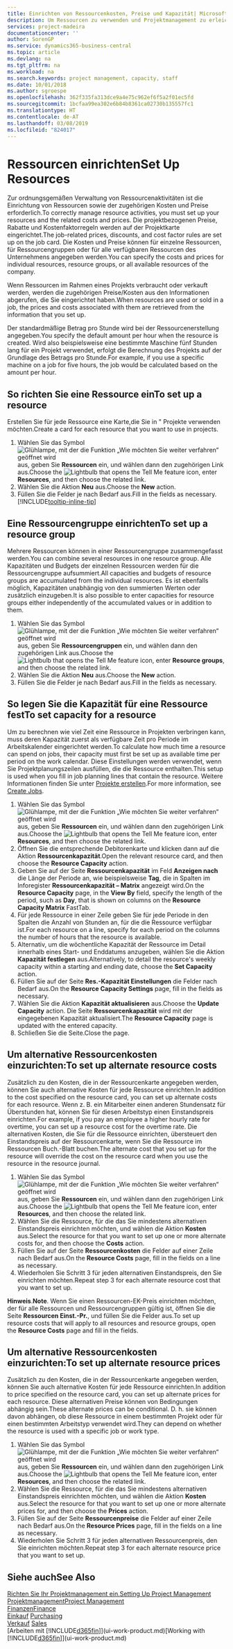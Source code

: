 ```yaml
---
title: Einrichten von Ressourcenkosten, Preise und Kapazität| Microsoft Docs
description: Um Ressourcen zu verwenden und Projektmanagement zu erleichtern, können Sie Kosten und Preisen für einzelne Ressourcen oder Ressourcengruppen angeben und die die Ressourcenkapazität festlegen.
services: project-madeira
documentationcenter: ''
author: SorenGP
ms.service: dynamics365-business-central
ms.topic: article
ms.devlang: na
ms.tgt_pltfrm: na
ms.workload: na
ms.search.keywords: project management, capacity, staff
ms.date: 10/01/2018
ms.author: sgroespe
ms.openlocfilehash: 362f335fa313dce9a4e75c962ef6f5a2f01ec5fd
ms.sourcegitcommit: 1bcfaa99ea302e6b84b8361ca02730b135557fc1
ms.translationtype: HT
ms.contentlocale: de-AT
ms.lasthandoff: 03/08/2019
ms.locfileid: "824017"
---
```

# <a name="set-up-resources"></a><span data-ttu-id="3e261-103">Ressourcen einrichten</span><span class="sxs-lookup"><span data-stu-id="3e261-103">Set Up Resources</span></span>
<span data-ttu-id="3e261-104">Zur ordnungsgemäßen Verwaltung von Ressourcenaktivitäten ist die Einrichtung von Ressourcen sowie der zugehörigen Kosten und Preise erforderlich.</span><span class="sxs-lookup"><span data-stu-id="3e261-104">To correctly manage resource activities, you must set up your resources and the related costs and prices.</span></span> <span data-ttu-id="3e261-105">Die projektbezogenen Preise, Rabatte und Kostenfaktorregeln werden auf der Projektkarte eingerichtet.</span><span class="sxs-lookup"><span data-stu-id="3e261-105">The job-related prices, discounts, and cost factor rules are set up on the job card.</span></span> <span data-ttu-id="3e261-106">Die Kosten und Preise können für einzelne Ressourcen, für Ressourcengruppen oder für alle verfügbaren Ressourcen des Unternehmens angegeben werden.</span><span class="sxs-lookup"><span data-stu-id="3e261-106">You can specify the costs and prices for individual resources, resource groups, or all available resources of the company.</span></span>

<span data-ttu-id="3e261-107">Wenn Ressourcen im Rahmen eines Projekts verbraucht oder verkauft werden, werden die zugehörigen Preise/Kosten aus den Informationen abgerufen, die Sie eingerichtet haben.</span><span class="sxs-lookup"><span data-stu-id="3e261-107">When resources are used or sold in a job, the prices and costs associated with them are retrieved from the information that you set up.</span></span>

<span data-ttu-id="3e261-108">Der standardmäßige Betrag pro Stunde wird bei der Ressourcenerstellung angegeben.</span><span class="sxs-lookup"><span data-stu-id="3e261-108">You specify the default amount per hour when the resource is created.</span></span> <span data-ttu-id="3e261-109">Wird also beispielsweise eine bestimmte Maschine fünf Stunden lang für ein Projekt verwendet, erfolgt die Berechnung des Projekts auf der Grundlage des Betrags pro Stunde.</span><span class="sxs-lookup"><span data-stu-id="3e261-109">For example, if you use a specific machine on a job for five hours, the job would be calculated based on the amount per hour.</span></span>

## <a name="to-set-up-a-resource"></a><span data-ttu-id="3e261-110">So richten Sie eine Ressource ein</span><span class="sxs-lookup"><span data-stu-id="3e261-110">To set up a resource</span></span>
<span data-ttu-id="3e261-111">Erstellen Sie für jede Ressource eine Karte,die Sie in " Projekte verwenden möchten.</span><span class="sxs-lookup"><span data-stu-id="3e261-111">Create a card for each resource that you want to use in projects.</span></span>

1. <span data-ttu-id="3e261-112">Wählen Sie das Symbol ![Glühlampe, mit der die Funktion „Wie möchten Sie weiter verfahren“ geöffnet wird](media/ui-search/search_small.png "Wie möchten Sie weiter verfahren?") aus, geben Sie **Ressourcen** ein, und wählen dann den zugehörigen Link aus.</span><span class="sxs-lookup"><span data-stu-id="3e261-112">Choose the ![Lightbulb that opens the Tell Me feature](media/ui-search/search_small.png "Tell me what you want to do") icon, enter **Resources**, and then choose the related link.</span></span>
2. <span data-ttu-id="3e261-113">Wählen Sie die Aktion **Neu** aus.</span><span class="sxs-lookup"><span data-stu-id="3e261-113">Choose the **New** action.</span></span>
3. <span data-ttu-id="3e261-114">Füllen Sie die Felder je nach Bedarf aus.</span><span class="sxs-lookup"><span data-stu-id="3e261-114">Fill in the fields as necessary.</span></span> [!INCLUDE[tooltip-inline-tip](includes/tooltip-inline-tip_md.md)]  

## <a name="to-set-up-a-resource-group"></a><span data-ttu-id="3e261-115">Eine Ressourcengruppe einrichten</span><span class="sxs-lookup"><span data-stu-id="3e261-115">To set up a resource group</span></span>
<span data-ttu-id="3e261-116">Mehrere Ressourcen können in einer Ressourcengruppe zusammengefasst werden.</span><span class="sxs-lookup"><span data-stu-id="3e261-116">You can combine several resources in one resource group.</span></span> <span data-ttu-id="3e261-117">Alle Kapazitäten und Budgets der einzelnen Ressourcen werden für die Ressourcengruppe aufsummiert.</span><span class="sxs-lookup"><span data-stu-id="3e261-117">All capacities and budgets of resource groups are accumulated from the individual resources.</span></span> <span data-ttu-id="3e261-118">Es ist ebenfalls möglich, Kapazitäten unabhängig von den summierten Werten oder zusätzlich einzugeben.</span><span class="sxs-lookup"><span data-stu-id="3e261-118">It is also possible to enter capacities for resource groups either independently of the accumulated values or in addition to them.</span></span>

1. <span data-ttu-id="3e261-119">Wählen Sie das Symbol ![Glühlampe, mit der die Funktion „Wie möchten Sie weiter verfahren“ geöffnet wird](media/ui-search/search_small.png "Wie möchten Sie weiter verfahren?") aus, geben Sie **Ressourcengruppen** ein, und wählen dann den zugehörigen Link aus.</span><span class="sxs-lookup"><span data-stu-id="3e261-119">Choose the ![Lightbulb that opens the Tell Me feature](media/ui-search/search_small.png "Tell me what you want to do") icon, enter **Resource groups**, and then choose the related link.</span></span>
2. <span data-ttu-id="3e261-120">Wählen Sie die Aktion **Neu** aus.</span><span class="sxs-lookup"><span data-stu-id="3e261-120">Choose the **New** action.</span></span>
3. <span data-ttu-id="3e261-121">Füllen Sie die Felder je nach Bedarf aus.</span><span class="sxs-lookup"><span data-stu-id="3e261-121">Fill in the fields as necessary.</span></span>

## <a name="to-set-capacity-for-a-resource"></a><span data-ttu-id="3e261-122">So legen Sie die Kapazität für eine Ressource fest</span><span class="sxs-lookup"><span data-stu-id="3e261-122">To set capacity for a resource</span></span>
<span data-ttu-id="3e261-123">Um zu berechnen wie viel Zeit eine Ressource in Projekten verbringen kann, muss deren Kapazität zuerst als verfügbare Zeit pro Periode im Arbeitskalender eingerichtet werden.</span><span class="sxs-lookup"><span data-stu-id="3e261-123">To calculate how much time a resource can spend on jobs, their capacity must first be set up as available time per period on the work calendar.</span></span> <span data-ttu-id="3e261-124">Diese Einstellungen werden verwendet, wenn Sie Projektplanungszeilen ausfüllen, die die Ressource enthalten.</span><span class="sxs-lookup"><span data-stu-id="3e261-124">This setup is used when you fill in job planning lines that contain the resource.</span></span> <span data-ttu-id="3e261-125">Weitere Informationen finden Sie unter  [Projekte erstellen](projects-how-create-jobs.md).</span><span class="sxs-lookup"><span data-stu-id="3e261-125">For more information, see [Create Jobs](projects-how-create-jobs.md).</span></span>

1. <span data-ttu-id="3e261-126">Wählen Sie das Symbol ![Glühlampe, mit der die Funktion „Wie möchten Sie weiter verfahren“ geöffnet wird](media/ui-search/search_small.png "Wie möchten Sie weiter verfahren?") aus, geben Sie **Ressourcen** ein, und wählen dann den zugehörigen Link aus.</span><span class="sxs-lookup"><span data-stu-id="3e261-126">Choose the ![Lightbulb that opens the Tell Me feature](media/ui-search/search_small.png "Tell me what you want to do") icon, enter **Resources**, and then choose the related link.</span></span>
2. <span data-ttu-id="3e261-127">Öffnen Sie die entsprechende Debitorenkarte und klicken dann auf die Aktion **Ressourcenkapazität**.</span><span class="sxs-lookup"><span data-stu-id="3e261-127">Open the relevant resource card, and then choose the **Resource Capacity** action.</span></span>
3. <span data-ttu-id="3e261-128">Geben Sie auf der Seite **Ressourcenkapazität** im Feld **Anzeigen nach** die Länge der Periode an, wie beispielsweise **Tag**, die in Spalten im Inforegister **Ressourcenkapazität – Matrix** angezeigt wird.</span><span class="sxs-lookup"><span data-stu-id="3e261-128">On the **Resource Capacity** page, in the **View By** field, specify the length of the period, such as **Day**, that is shown on columns on the **Resource Capacity Matrix** FastTab.</span></span>
4. <span data-ttu-id="3e261-129">Für jede Ressource in einer Zeile geben Sie für jede Periode in den Spalten die Anzahl von Stunden an, für die die Ressource verfügbar ist.</span><span class="sxs-lookup"><span data-stu-id="3e261-129">For each resource on a line, specify for each period on the columns the number of hours that the resource is available.</span></span>
5. <span data-ttu-id="3e261-130">Alternativ, um die wöchentliche Kapazität der Ressource im Detail innerhalb eines Start- und Enddatums anzugeben, wählen Sie die Aktion **Kapazität festlegen** aus.</span><span class="sxs-lookup"><span data-stu-id="3e261-130">Alternatively, to detail the resource's weekly capacity within a starting and ending date, choose the **Set Capacity** action.</span></span>
6. <span data-ttu-id="3e261-131">Füllen Sie auf der Seite **Res.-Kapazität Einstellungen** die Felder nach Bedarf aus.</span><span class="sxs-lookup"><span data-stu-id="3e261-131">On the **Resource Capacity Settings** page, fill in the fields as necessary.</span></span>
7. <span data-ttu-id="3e261-132">Wählen Sie die Aktion **Kapazität aktualisieren** aus.</span><span class="sxs-lookup"><span data-stu-id="3e261-132">Choose the **Update Capacity** action.</span></span> <span data-ttu-id="3e261-133">Die Seite **Ressourcenkapazität** wird mit der eingegebenen Kapazität aktualisiert.</span><span class="sxs-lookup"><span data-stu-id="3e261-133">The **Resource Capacity** page is updated with the entered capacity.</span></span>
8. <span data-ttu-id="3e261-134">Schließen Sie die Seite.</span><span class="sxs-lookup"><span data-stu-id="3e261-134">Close the page.</span></span>

## <a name="to-set-up-alternate-resource-costs"></a><span data-ttu-id="3e261-135">Um alternative Ressourcenkosten einzurichten:</span><span class="sxs-lookup"><span data-stu-id="3e261-135">To set up alternate resource costs</span></span>
<span data-ttu-id="3e261-136">Zusätzlich zu den Kosten, die in der Ressourcenkarte angegeben werden, können Sie auch alternative Kosten für jede Ressource einrichten.</span><span class="sxs-lookup"><span data-stu-id="3e261-136">In addition to the cost specified on the resource card, you can set up alternate costs for each resource.</span></span> <span data-ttu-id="3e261-137">Wenn z. B. ein Mitarbeiter einen anderen Stundensatz für Überstunden hat, können Sie für diesen Arbeitstyp einen Einstandspreis einrichten.</span><span class="sxs-lookup"><span data-stu-id="3e261-137">For example, if you pay an employee a higher hourly rate for overtime, you can set up a resource cost for the overtime rate.</span></span> <span data-ttu-id="3e261-138">Die alternativen Kosten, die Sie für die Ressource einrichten, übersteuert den Einstandspreis auf der Ressourcenkarte, wenn Sie die Ressource im Ressourcen Buch.-Blatt buchen.</span><span class="sxs-lookup"><span data-stu-id="3e261-138">The alternate cost that you set up for the resource will override the cost on the resource card when you use the resource in the resource journal.</span></span>

1. <span data-ttu-id="3e261-139">Wählen Sie das Symbol ![Glühlampe, mit der die Funktion „Wie möchten Sie weiter verfahren“ geöffnet wird](media/ui-search/search_small.png "Wie möchten Sie weiter verfahren?") aus, geben Sie **Ressourcen** ein, und wählen dann den zugehörigen Link aus.</span><span class="sxs-lookup"><span data-stu-id="3e261-139">Choose the ![Lightbulb that opens the Tell Me feature](media/ui-search/search_small.png "Tell me what you want to do") icon, enter **Resources**, and then choose the related link.</span></span>  
2. <span data-ttu-id="3e261-140">Wählen Sie die Ressource, für die das Sie mindestens alternativen Einstandspreis einrichten möchten, und wählen die Aktion **Kosten** aus.</span><span class="sxs-lookup"><span data-stu-id="3e261-140">Select the resource for that you want to set up one or more alternate costs for, and then choose the **Costs** action.</span></span>  
3. <span data-ttu-id="3e261-141">Füllen Sie auf der Seite **Ressourcenkosten** die Felder auf einer Zeile nach Bedarf aus.</span><span class="sxs-lookup"><span data-stu-id="3e261-141">On the **Resource Costs** page, fill in the fields on a line as necessary.</span></span>  
4. <span data-ttu-id="3e261-142">Wiederholen Sie Schritt 3 für jeden alternativen Einstandspreis, den Sie einrichten möchten.</span><span class="sxs-lookup"><span data-stu-id="3e261-142">Repeat step 3 for each alternate resource cost that you want to set up.</span></span>

<span data-ttu-id="3e261-143">**Hinweis**.</span><span class="sxs-lookup"><span data-stu-id="3e261-143">**Note**.</span></span> <span data-ttu-id="3e261-144">Wenn Sie einen Ressourcen-EK-Preis einrichten möchten, der für alle Ressourcen und Ressourcengruppen gültig ist, öffnen Sie die Seite **Ressourcen Einst.-Pr.**, und füllen Sie die Felder aus.</span><span class="sxs-lookup"><span data-stu-id="3e261-144">To set up resource costs that will apply to all resources and resource groups, open the **Resource Costs** page and fill in the fields.</span></span>

## <a name="to-set-up-alternate-resource-prices"></a><span data-ttu-id="3e261-145">Um alternative Ressourcenkosten einzurichten:</span><span class="sxs-lookup"><span data-stu-id="3e261-145">To set up alternate resource prices</span></span>
<span data-ttu-id="3e261-146">Zusätzlich zu den Kosten, die in der Ressourcenkarte angegeben werden, können Sie auch alternative Kosten für jede Ressource einrichten.</span><span class="sxs-lookup"><span data-stu-id="3e261-146">In addition to price specified on the resource card, you can set up alternate prices for each resource.</span></span> <span data-ttu-id="3e261-147">Diese alternativen Preise können von Bedingungen abhängig sein.</span><span class="sxs-lookup"><span data-stu-id="3e261-147">These alternate prices can be conditional.</span></span> <span data-ttu-id="3e261-148">D. h. sie können davon abhängen, ob diese Ressource in einem bestimmten Projekt oder für einen bestimmten Arbeitstyp verwendet wird.</span><span class="sxs-lookup"><span data-stu-id="3e261-148">They can depend on whether the resource is used with a specific job or work type.</span></span>

1. <span data-ttu-id="3e261-149">Wählen Sie das Symbol ![Glühlampe, mit der die Funktion „Wie möchten Sie weiter verfahren“ geöffnet wird](media/ui-search/search_small.png "Wie möchten Sie weiter verfahren?") aus, geben Sie **Ressourcen** ein, und wählen dann den zugehörigen Link aus.</span><span class="sxs-lookup"><span data-stu-id="3e261-149">Choose the ![Lightbulb that opens the Tell Me feature](media/ui-search/search_small.png "Tell me what you want to do") icon, enter **Resources**, and then choose the related link.</span></span>
2. <span data-ttu-id="3e261-150">Wählen Sie die Ressource, für die das Sie mindestens alternativen Einstandspreis einrichten möchten, und wählen die Aktion **Kosten** aus.</span><span class="sxs-lookup"><span data-stu-id="3e261-150">Select the resource for that you want to set up one or more alternate prices for, and then choose the **Prices** action.</span></span>
3. <span data-ttu-id="3e261-151">Füllen Sie auf der Seite **Ressourcenpreise** die Felder auf einer Zeile nach Bedarf aus.</span><span class="sxs-lookup"><span data-stu-id="3e261-151">On the **Resource Prices** page, fill in the fields on a line as necessary.</span></span>
4. <span data-ttu-id="3e261-152">Wiederholen Sie Schritt 3 für jeden alternativen Ressourcenpreis, den Sie einrichten möchten.</span><span class="sxs-lookup"><span data-stu-id="3e261-152">Repeat step 3 for each alternate resource price that you want to set up.</span></span>

## <a name="see-also"></a><span data-ttu-id="3e261-153">Siehe auch</span><span class="sxs-lookup"><span data-stu-id="3e261-153">See Also</span></span>
[<span data-ttu-id="3e261-154">Richten Sie Ihr Projektmanagement ein.</span><span class="sxs-lookup"><span data-stu-id="3e261-154">Setting Up Project Management</span></span>](projects-setup-projects.md)  
[<span data-ttu-id="3e261-155">Projektmanagement</span><span class="sxs-lookup"><span data-stu-id="3e261-155">Project Management</span></span>](projects-manage-projects.md)  
[<span data-ttu-id="3e261-156">Finanzen</span><span class="sxs-lookup"><span data-stu-id="3e261-156">Finance</span></span>](finance.md)  
<span data-ttu-id="3e261-157">[Einkauf](purchasing-manage-purchasing.md)       </span><span class="sxs-lookup"><span data-stu-id="3e261-157">[Purchasing](purchasing-manage-purchasing.md)       </span></span>  
<span data-ttu-id="3e261-158">[Verkauf](sales-manage-sales.md)    </span><span class="sxs-lookup"><span data-stu-id="3e261-158">[Sales](sales-manage-sales.md)    </span></span>  
<span data-ttu-id="3e261-159">[Arbeiten mit [!INCLUDE[d365fin](includes/d365fin_md.md)]](ui-work-product.md)</span><span class="sxs-lookup"><span data-stu-id="3e261-159">[Working with [!INCLUDE[d365fin](includes/d365fin_md.md)]](ui-work-product.md)</span></span>  
